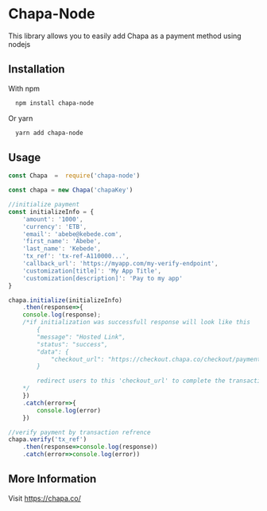 
# Chapa-Node

This library allows you to easily add Chapa as a payment method using nodejs 



## Installation

With npm

```bash
  npm install chapa-node
```
Or yarn

```bash
  yarn add chapa-node
```
    
## Usage

```javascript
const Chapa  =  require('chapa-node')

const chapa = new Chapa('chapaKey')

//initialize payment
const initializeInfo = {
    'amount': '1000',
    'currency': 'ETB',
    'email': 'abebe@kebede.com',
    'first_name': 'Abebe',
    'last_name': 'Kebede',
    'tx_ref': 'tx-ref-A110000...',
    'callback_url': 'https://myapp.com/my-verify-endpoint',
    'customization[title]': 'My App Title',
    'customization[description]': 'Pay to my app'
}

chapa.initialize(initializeInfo)
    .then(response=>{
    console.log(response);
    /*if initialization was successfull response will look like this
        {
        "message": "Hosted Link",
        "status": "success",
        "data": {
            "checkout_url": "https://checkout.chapa.co/checkout/payment/27291184910"
        }

        redirect users to this 'checkout_url' to complete the transaction
    */
    })
    .catch(error=>{
        console.log(error)
    })

//verify payment by transaction refrence
chapa.verify('tx_ref')
    .then(response=>console.log(response))
    .catch(error=>console.log(error))

```

## More Information
Visit https://chapa.co/
